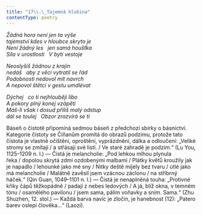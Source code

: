 ```yaml
---
title: "17\\.\_Tajemná hlubina"
contentType: poetry
---
```


<section>

_Žádná hora není jen ta výše  
tajemství kdes v hloubce skryto je  
Není žádný les   jen samá houšťka  
Síla v urostlosti   V bytí vestoje_

</section>

<section>

_Neoslyšíš žádnou z krajin  
nedáš   aby z věcí vytratil se řád  
Podobnosti nedovol mít navrch  
A nepovol štětci v gestu umdlévat_

</section>

<section>

_Dýchej   co ti nejhlouběji libo  
A pokory plný konej vzápětí  
Máš-li však i dosud příliš malý odstup  
dál se toulej   Obzor zrozvírá se ti_

</section>


<section>

Báseň o čistotě připomíná sedmou báseň z předchozí sbírky o básnictví. Kategorie čistoty se Číňanům promítá do obrazů podzimu, protože tato čistota je vlastně očištění, oproštění, vyprázdnění, dálka a odloučení: „Veliké stromy se zmítají / a střásají své listí. / Ve staré zahradě je podzim.“ (Lu You, 1125–1209 n. l.) — Čistá je melancholie: „Pod lehkou mlhou plynula řeka / dopolou skrytá zdmi ozdobenými malbami / Plátky květů kroužily jak je napadlo / lehounké jako mé sny / Nitky deště míjely bez tvaru / útlé jako má melancholie / Malátně zavěsil jsem vzácnou záclonu / na stříbrný háček.“ (Qin Guan, 1049–1101 n. l.) — Čistá je nenaplněná touha: „Protivné křiky čápů těžkopádně / padají z nebes ledových / A já, blíž okna, v temném tónu / osamělého pavilonu / jsem sama, pálím voňavky a sním. Sama.“ (Zhu Shuzhen, 12. stol.) — Každá barva navíc je zločin, je hanebnost (12): „Patero barev oslepí člověka…“ (Laozi).

</section>
